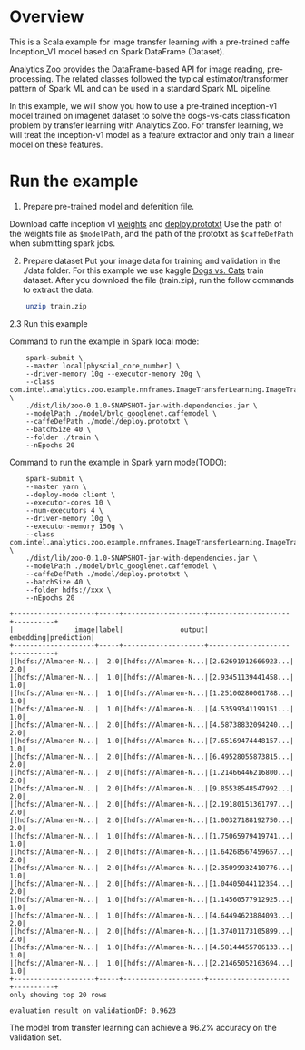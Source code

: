 # Overview
This is a Scala example for image transfer learning with a pre-trained caffe Inception_V1 model based
on Spark DataFrame (Dataset).

Analytics Zoo provides the DataFrame-based API for image reading, pre-processing.
The related classes followed the typical estimator/transformer pattern of Spark ML and can be used in
a standard Spark ML pipeline.

In this example, we will show you how to use a pre-trained inception-v1 model trained on
imagenet dataset to solve the dogs-vs-cats classification problem by transfer learning with Analytics Zoo.
For transfer learning, we will treat the inception-v1 model as a feature extractor and only
train a linear model on these features.

# Run the example

1. Prepare pre-trained model and defenition file.

Download caffe inception v1 [weights](http://dl.caffe.berkeleyvision.org/bvlc_googlenet.caffemodel)
and [deploy.prototxt](https://github.com/BVLC/caffe/blob/master/models/bvlc_googlenet/deploy.prototxt)
Use the path of the weights file as `$modelPath`, and the path of the prototxt as `$caffeDefPath`
when submitting spark jobs.

2. Prepare dataset
Put your image data for training and validation in the ./data folder. For this example we
use kaggle [Dogs vs. Cats](https://www.kaggle.com/c/dogs-vs-cats/data) train dataset.
After you download the file (train.zip), run the follow commands to extract the data.

```bash
    unzip train.zip
```

2.3 Run this example

Command to run the example in Spark local mode:
```
    spark-submit \
    --master local[physcial_core_number] \
    --driver-memory 10g --executor-memory 20g \
    --class com.intel.analytics.zoo.example.nnframes.ImageTransferLearning.ImageTransferLearning \
    ./dist/lib/zoo-0.1.0-SNAPSHOT-jar-with-dependencies.jar \
    --modelPath ./model/bvlc_googlenet.caffemodel \
    --caffeDefPath ./model/deploy.prototxt \
    --batchSize 40 \
    --folder ./train \
    --nEpochs 20
```

Command to run the example in Spark yarn mode(TODO):
```
    spark-submit \
    --master yarn \
    --deploy-mode client \
    --executor-cores 10 \
    --num-executors 4 \
    --driver-memory 10g \
    --executor-memory 150g \
    --class com.intel.analytics.zoo.example.nnframes.ImageTransferLearning.ImageTransferLearning \
    ./dist/lib/zoo-0.1.0-SNAPSHOT-jar-with-dependencies.jar \
    --modelPath ./model/bvlc_googlenet.caffemodel \
    --caffeDefPath ./model/deploy.prototxt \
    --batchSize 40 \
    --folder hdfs://xxx \
    --nEpochs 20
```

```
+--------------------+-----+--------------------+--------------------+----------+
|               image|label|              output|           embedding|prediction|
+--------------------+-----+--------------------+--------------------+----------+
|[hdfs://Almaren-N...|  2.0|[hdfs://Almaren-N...|[2.62691912666923...|       2.0|
|[hdfs://Almaren-N...|  1.0|[hdfs://Almaren-N...|[2.93451139441458...|       1.0|
|[hdfs://Almaren-N...|  1.0|[hdfs://Almaren-N...|[1.25100280001788...|       1.0|
|[hdfs://Almaren-N...|  1.0|[hdfs://Almaren-N...|[4.53599341199151...|       1.0|
|[hdfs://Almaren-N...|  2.0|[hdfs://Almaren-N...|[4.58738832094240...|       2.0|
|[hdfs://Almaren-N...|  1.0|[hdfs://Almaren-N...|[7.65169474448157...|       1.0|
|[hdfs://Almaren-N...|  2.0|[hdfs://Almaren-N...|[6.49528055873815...|       2.0|
|[hdfs://Almaren-N...|  2.0|[hdfs://Almaren-N...|[1.21466446216800...|       2.0|
|[hdfs://Almaren-N...|  2.0|[hdfs://Almaren-N...|[9.85538548547992...|       2.0|
|[hdfs://Almaren-N...|  2.0|[hdfs://Almaren-N...|[2.19180151361797...|       2.0|
|[hdfs://Almaren-N...|  2.0|[hdfs://Almaren-N...|[1.00327188192750...|       2.0|
|[hdfs://Almaren-N...|  1.0|[hdfs://Almaren-N...|[1.75065979419741...|       1.0|
|[hdfs://Almaren-N...|  2.0|[hdfs://Almaren-N...|[1.64268567459657...|       2.0|
|[hdfs://Almaren-N...|  2.0|[hdfs://Almaren-N...|[2.35099932410776...|       1.0|
|[hdfs://Almaren-N...|  2.0|[hdfs://Almaren-N...|[1.04405044112354...|       2.0|
|[hdfs://Almaren-N...|  1.0|[hdfs://Almaren-N...|[1.14560577912925...|       1.0|
|[hdfs://Almaren-N...|  1.0|[hdfs://Almaren-N...|[4.64494623884093...|       2.0|
|[hdfs://Almaren-N...|  2.0|[hdfs://Almaren-N...|[1.37401173105899...|       2.0|
|[hdfs://Almaren-N...|  1.0|[hdfs://Almaren-N...|[4.58144455706133...|       1.0|
|[hdfs://Almaren-N...|  1.0|[hdfs://Almaren-N...|[2.21465052163694...|       1.0|
+--------------------+-----+--------------------+--------------------+----------+
only showing top 20 rows

evaluation result on validationDF: 0.9623
```

The model from transfer learning can achieve a 96.2% accuracy on the validation set.